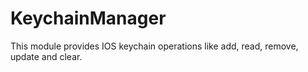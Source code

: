 # KeychainManager
This module provides IOS keychain operations like add, read, remove, update and clear.
